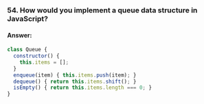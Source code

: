 
### **54. How would you implement a queue data structure in JavaScript?**

#### **Answer:**

```javascript
class Queue {
  constructor() {
    this.items = [];
  }
  enqueue(item) { this.items.push(item); }
  dequeue() { return this.items.shift(); }
  isEmpty() { return this.items.length === 0; }
}
```


